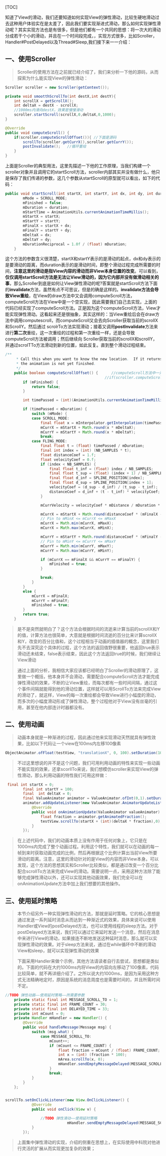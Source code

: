 [TOC]

知道了View的滑动，我们还要知道如何实现View的弹性滑动，比较生硬地滑动过去这种用户体验实在是太差了，因此我们要实现渐进式滑动，那么如何实现弹性滑动呢？其实实现方法也是有很多，但是他们都有一个共同的思想：将一次大的滑动分成若干个小的滑动，并且在一个时间段完成，，实现方式很多，比如Scroller，Handler#PostDelayed以及Thread#Sleep,我们接下来一一介绍：

<!---more-->

## 一、使用Scroller

>  Scroller的使用方法在之前就已经介绍了，我们来分析一下他的源码，从而探索为什么能实现View的弹性滑动：

```java
Scroller scroller = new Scroller(getContext());

private void smootthScrollTo(int destX,int destY){
    int scrollX = getScrollX();
    int deltaX = destX - scrollX;
    //1000ms内滑向destX，效果是慢慢滑动
    scroller.startScroll(scrollX,0,deltaX,0,1000);
}

@Override
public void computeScroll() {
    if(scroller.computeScrollOffset()){	//下面是源码
        scrollTo(scroller.getCurrX(),scroller.getCurrY());
        postInvalidate();	//循环重绘
    }
}
```
上面是Scroller的典型用法，这里先描述一下他的工作原理，当我们构建一个scroller对象并且调用它的startScroll方法，scroller内部其实并没有做什么，他只是保存了我们传递的参数，这几个参数从startScroll的原型就可以看出，如下的代码：

```java
public void startScroll(int startX, int startY, int dx, int dy, int duration) {
        mMode = SCROLL_MODE;
        mFinished = false;
        mDuration = duration;
        mStartTime = AnimationUtils.currentAnimationTimeMillis();
        mStartX = startX;
        mStartY = startY;
        mFinalX = startX + dx;
        mFinalY = startY + dy;
        mDeltaX = dx;
        mDeltaY = dy;
        mDurationReciprocal = 1.0f / (float) mDuration; 	
    }
```

这个方法的参数含义很清楚，startX和startY表示的是滑动的起点，dx和dy表示的是要滑动的距离，而duration表示的是滑动时间，即整个滑动过程完成所需要的时间，**注意这里的滑动是指View内容的滑动而非View本身位置的改变**。可以看到，**仅仅调用startScroll方法是无法让View滑动的，因为它内部并没有做滑动相关的事**，那么Scroller到底是如何让View弹性滑动的呢?答案就是startScroll方法下面的**invalidate**方法，虽然有点不可思议，但是的确是这样的。**invalidate方法会导致View重绘**，在View的draw方法中又会调用computeScroll方法，computeScroll方法在View中是一个空实现，因此需要我们自己去实现，上面的代码已经实现了computeScroll方法。正是因为这个computeScroll方法，View才能实现弹性滑动。这看起来还是很抽象，其实这样的：当View重绘后会在draw方法中调用computescroll，而computeScroll又会去向Scroller获取当前的scrollX 和ScrollY。然后通过 scrolrTo方法实现滑动；接着又调用**postlnvalidate**方法来进行**第二次**重绘，这一次重绘的过程和第一次重绘一样，还是会导致computeScroll方法被调用；然后继续向 
Scroller获取当前的scrollX和scrollY，并通过scrolTTo方法滑动到新的位置，如此反复。直到整个滑动过程结束。

```java
/**
     * Call this when you want to know the new location.  If it returns true,
     * the animation is not yet finished.
     */ 
    public boolean computeScrollOffset() {		//computeScroll方法中一开始				  
        									 //if(scroller.computeScrollOffset())
        if (mFinished) {
            return false;
        }

        int timePassed = (int)(AnimationUtils.currentAnimationTimeMillis() - mStartTime);

        if (timePassed < mDuration) {
            switch (mMode) {
            case SCROLL_MODE:
                final float x = mInterpolator.getInterpolation(timePassed * mDurationReciprocal);
                mCurrX = mStartX + Math.round(x * mDeltaX);
                mCurrY = mStartY + Math.round(x * mDeltaY);
                break;
            case FLING_MODE:
                final float t = (float) timePassed / mDuration;
                final int index = (int) (NB_SAMPLES * t);
                float distanceCoef = 1.f;
                float velocityCoef = 0.f;
                if (index < NB_SAMPLES) {
                    final float t_inf = (float) index / NB_SAMPLES;
                    final float t_sup = (float) (index + 1) / NB_SAMPLES;
                    final float d_inf = SPLINE_POSITION[index];
                    final float d_sup = SPLINE_POSITION[index + 1];
                    velocityCoef = (d_sup - d_inf) / (t_sup - t_inf);
                    distanceCoef = d_inf + (t - t_inf) * velocityCoef;
                }

                mCurrVelocity = velocityCoef * mDistance / mDuration * 1000.0f;

                mCurrX = mStartX + Math.round(distanceCoef * (mFinalX - mStartX));
                // Pin to mMinX <= mCurrX <= mMaxX
                mCurrX = Math.min(mCurrX, mMaxX);
                mCurrX = Math.max(mCurrX, mMinX);

                mCurrY = mStartY + Math.round(distanceCoef * (mFinalY - mStartY));
                // Pin to mMinY <= mCurrY <= mMaxY
                mCurrY = Math.min(mCurrY, mMaxY);
                mCurrY = Math.max(mCurrY, mMinY);

                if (mCurrX == mFinalX && mCurrY == mFinalY) {
                    mFinished = true;
                }

                break;
            }
        }
        else {
            mCurrX = mFinalX;
            mCurrY = mFinalY;
            mFinished = true;
        }
        return true;
    }
```

> 是不是突然就明白了？这个方法会根据时间的流逝来计算当前的scrollX和Y的值，计算方法也很简单，大意就是根据时间流逝的百分比来计算scrollX和Y，改变的百分比值和，这个过程相当于动画的插值器的概念，这里我们先不去深究这个具体的过程，这个方法的返回值野很重要，他返回true表示滑动还未结束，false表示结束，因此这个方法返回true的时候，我们继续让View滑动
>
> 通过上面的分析，我相信大家应该都已经明白了Scroller的滑动原理了，这里做一个概括，他本身并不会滑动，需要配合computeScroll方法才能完成弹性滑动的效果，不断的让View重绘，而每次都有一些时间间隔，通过这个事件间隔就能得到他的滑动位置，这样就可以用ScrollTo方法来完成View的滑动了，就这样，View的每一次重绘都会导致View进行小幅度的滑动，而多次的小幅度滑动形成了弹性滑动，整个过程他对于View没有丝毫的引用，甚至在他内部连计时器都没有。



## 二、使用动画

> 动画本身就是一种渐进的过程，因此通过他来实现滑动天然就具有弹性效果，比如以下代码让一个view在100ms内左移100像素 

```java
ObjectAnimator.ofFloat(testView, "translationX", 0, 100).setDuration(100).start();
```

> 不过这里想说的并不是这个问题，我们可用利用动画的特性来实现一些动画不能实现的效果，还拿scorllTo来说，我们想模仿scroller来实现View的弹性滑动，那么利用动画的特性我们可用这样做：

```java
 final int startX = 0;
        final int startY = 100;
        final  int deltaX = 0;
        final ValueAnimator animator = ValueAnimator.ofInt(0,1).setDuration(1000);
        animator.addUpdateListener(new ValueAnimator.AnimatorUpdateListener() {
            @Override
            public void onAnimationUpdate(ValueAnimator valueAnimator) {
                float fraction = animator.getAnimatedFraction();
                testView.scrollTo(startX + (int)(deltaX * fraction),0);
            }
        });
```

> 在上述代码中，我们的动画本质上没有作用于任何对象上，它只是在1000ms内完成了整个动画过程。利用这个特性，我们就可以在动画的每一帧到来时获取动画完成的比例，然后再根据这个比例计算出当前View所要滑动的距离。注意，这里的滑动针对的是View的内容而非View本身。可以发现，这个方法的思想其实和Scroller比较类似，都是通过改变一个百分比配合scrolITo方法来完成View的滑动。需要说明一点，采用这种方法除了能够完成弹性滑动以外，还可以实现其他动画效果，我们完全可以在onAnimationUpdate方法中加上我们想要的其他操作。



## 三、使用延时策略

> 本节介绍另外一种实现弹性滑动的方法，那就是延时策略。它的核心思想是通过发送一系列延时消息从而达到一种渐近式的效果，具体来说可以使用Handler或View的postDelayed方法，也可以使用线程的sleep方法。对于postDelayed方法来说，我们可以通过它来延时发送一个消息，然后在消息中来进行View的滑动，如果接连不断地发送这种延时消息，那么就可以实现弹性滑动的效果。对于sleep方法来说，通过在while循环中不断的滑动View和sleep，就可以实现弹性滑动的效果
>
> 下面采用Handler来做个示例，其他方法请读者自行去尝试，思想都是类似的。下面的代码在大约1000ms内将View的内容向左移动了100像素，代码比较简单，就不再详细介绍了。之所以说大约1000ms，是因为采用这种方式无法精确地定时，原因是系统的消息周度也是需要时间的，并且所需时间不定。

```java
//TODO 弹性动画——使用延时策略——所需要参数
    private static final int MESSAGE_SCROLL_TO = 1;
    private static final int FRAME_COUNT = 30;
    private static final int DELAYED_TIME = 33;
    private int mCount = 0;
    private Handler mHandler = new Handler() {
        @Override
        public void handleMessage(Message msg) {
            switch (msg.what) {
                case MESSAGE_SCROLL_TO:
                    mCount++;
                    if (mCount <= FRAME_COUNT) {
                        float fraction = mCount / (float) FRAME_COUNT;
                        int x = (int) (fraction * 100);
                        mArea.scrollTo(x, 0);
                        mHandler.sendEmptyMessageDelayed(MESSAGE_SCROLL_TO, DELAYED_TIME);
                    }
                    break;
            }
        }
    };


scrollTo.setOnClickListener(new View.OnClickListener() {
            @Override
            public void onClick(View v) {

                //TODO 弹性滑动——使用延时策略
                            mHandler.sendEmptyMessageDelayed(MESSAGE_SCROLL_TO, DELAYED_TIME);
            }
        });
```

> 上面集中弹性滑动的实现，介绍的侧重在思想上，在实际使用中科院对他进行灵活的扩展从而实现更加复杂的效果； 